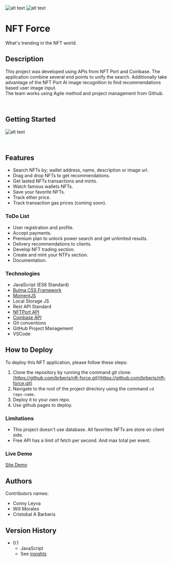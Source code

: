 <div id="top"></div>

![alt text](https://img.shields.io/badge/ver.-0.1-green)
![alt text](https://img.shields.io/badge/status-passing-green)
# NFT Force

What's trending in the NFT world.


## Description

This project was developed using APIs from NFT Port and Coinbase. The application combine several end points to unify the search. Additionally take advantage of the NFT Port AI image recognition to find recommendations based user image input.
<br/>
The team works using Agile method and project management from Github.

<br/>

## Getting Started

![alt text](https://github.com/brberis/nft-force/blob/main/Develop/assets/images/web.png)

<br/>

## Features 

* Search NFTs by; wallet address, name, description or image url.
* Drag and drop NFTs to get recommendations.
* Get lasted NFTs transactions and mints.
* Watch famous wallets NFTs.
* Save your favorite NFTs.
* Track ether price.
* Track transaction gas prices (coming soon).

### ToDo List 

* User registration and profile.
* Accept payments.
* Premium plan to unlock power search and get unlimited results.
* Delivery recommendations to clients.
* Develop NFT trading section.
* Create and mint your NTFs section.
* Documentation.

### Technologies 

* JavaScript (ES6 Standard)
* [Bulma CSS Framework](https://bulma.io)
* [MomentJS](https://momentjs.com)
* Local Storage JS
* Rest API Standard
* [NFTPort API](http://nftport.xyz/)
* [Coinbase API](https://www.coinbase.com/cloud)
* Git conventions
* GitHub Project Management
* VSCode

## How to Deploy

To deploy this NFT application, please follow these steps:

1. Clone the repository by running the command git clone: 
[https://github.com/brberis/nft-force.git](https://github.com/brberis/nft-force.git)
2. Navigate to the root of the project directory using the command `cd repo-name`.
3. Deploy it to your own repo.
4. Use github pages to deploy.

### Limitations

* This project doesn't use database. All favorites NFTs are store on client side.
* Free API has a limit of fetch per second. And max total per event.

### Live Demo  

[Site Demo](https://brberis.github.io/nft-force/Develop)


## Authors

Contributors names:

* Conny Leyva
* Will Morales
* Cristobal A Barberis  


## Version History

* 0.1
    * JavaScript 
    * See [insights](https://github.com/brberis/nft-force/pulse)
